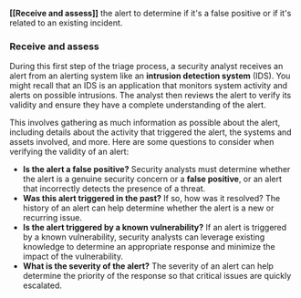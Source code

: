 **[[Receive and assess]]** the alert to determine if it's a false positive or if it's related to an existing incident.
### **Receive and assess**

During this first step of the triage process, a security analyst receives an alert from an alerting system like an **intrusion detection system** (IDS). You might recall that an IDS is an application that monitors system activity and alerts on possible intrusions. The analyst then reviews the alert to verify its validity and ensure they have a complete understanding of the alert. 

This involves gathering as much information as possible about the alert, including details about the activity that triggered the alert, the systems and assets involved, and more. Here are some questions to consider when verifying the validity of an alert: 

- **Is the alert a false positive?** Security analysts must determine whether the alert is a genuine security concern or a **false positive**, or an alert that incorrectly detects the presence of a threat.
- **Was this alert triggered in the past?** If so, how was it resolved? The history of an alert can help determine whether the alert is a new or recurring issue. 
- **Is the alert triggered by a known vulnerability?** If an alert is triggered by a known vulnerability, security analysts can leverage existing knowledge to determine an appropriate response and minimize the impact of the vulnerability. 
- **What is the severity of the alert?** The severity of an alert can help determine the priority of the response so that critical issues are quickly escalated.